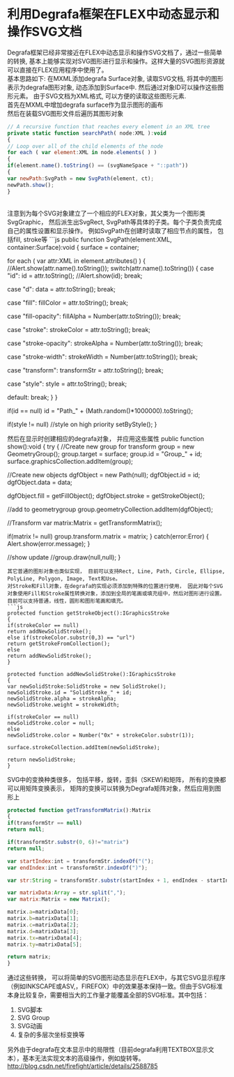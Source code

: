 # 利用Degrafa框架在FLEX中动态显示和操作SVG文档
 
Degrafa框架已经非常接近在FLEX中动态显示和操作SVG文档了，通过一些简单的转换, 基本上能够实现对SVG图形进行显示和操作。这样大量的SVG图形资源就可以直接在FLEX应用程序中使用了。
<br>
基本思路如下:
在MXML添加degrafa Surface对象, 读取SVG文档, 将其中的图形表示为degrafa图形对象, 动态添加到Surface中. 然后通过对象ID可以操作这些图形元素。
由于SVG文档为XML格式, 可以方便的读取这些图形元素.
<br>
首先在MXML中增加degrafa surface作为显示图形的画布
<br>
 然后在装载SVG图形文件后遍历其图形对象
<br>
```js
// A recursive function that reaches every element in an XML tree
private static function searchPath( node:XML ):void
{
// Loop over all of the child elements of the node
for each ( var element:XML in node.elements( ) )
{
if(element.name().toString() == (svgNameSpace + "::path"))
{
var newPath:SvgPath = new SvgPath(element, ct);
newPath.show();
}
 ```
<br>
注意到为每个SVG对象建立了一个相应的FLEX对象，其父类为一个图形类SvgGraphic， 然后派生出SvgRect, SvgPath等具体的子类。每个子类负责完成自己的属性设置和显示操作。
例如SvgPath在创建时读取了相应节点的属性， 包括fill, stroke等
```js
public function SvgPath(element:XML, container:Surface):void
{
surface = container;

for each ( var attr:XML in element.attributes() )
{
//Alert.show(attr.name().toString());
switch(attr.name().toString())
{
case "id":
id = attr.toString();
//Alert.show(id);
break;

case "d":
data = attr.toString();
break;

case "fill":
fillColor = attr.toString();
break;

case "fill-opacity":
fillAlpha = Number(attr.toString());
break;

case "stroke":
strokeColor = attr.toString();
break;

case "stroke-opacity":
strokeAlpha = Number(attr.toString());
break;

case "stroke-width":
strokeWidth = Number(attr.toString());
break;

case "transform":
transformStr = attr.toString();
break;

case "style":
style = attr.toString();
break;

default:
break;
}
}

if(id == null)
id = "Path_" + (Math.random()*1000000).toString();

if(style != null) //style on high priority
setByStyle();
}

然后在显示时创建相应的degrafa对象， 并应用这些属性
public function show():void
{
try
{
//Create new group for transform
group = new GeometryGroup();
group.target = surface;
group.id = "Group_" + id;
surface.graphicsCollection.addItem(group);

//Create new objects
dgfObject = new Path(null);
dgfObject.id = id;
dgfObject.data = data;

dgfObject.fill = getFillObject();
dgfObject.stroke = getStrokeObject();

//add to geometrygroup
group.geometryCollection.addItem(dgfObject);

//Transform
var matrix:Matrix = getTransformMatrix();

if(matrix != null)
group.transform.matrix = matrix;
}
catch(error:Error)
{
Alert.show(error.message);
}

//show update
//group.draw(null,null);
}
```
其它普通的图形对象也类似实现， 目前可以支持Rect, Line, Path, Circle, Ellipse, PolyLine, Polygon, Image, Text和Use。
对Stroke和Fill对象，在degrafa的实现必须添加到特殊的位置进行使用， 因此对每个SVG对象使用Fill和Stroke属性转换对象，添加到全局的笔画或填充组中，然后对图形进行设置。目前可以支持普通，线性，圆形和图形笔画和填充。
```js
protected function getStrokeObject():IGraphicsStroke
{
if(strokeColor == null)
return addNewSolidStroke();
else if(strokeColor.substr(0,3) == "url")
return getStrokeFromCollection();
else
return addNewSolidStroke();
}

protected function addNewSolidStroke():IGraphicsStroke
{
var newSolidStroke:SolidStroke = new SolidStroke();
newSolidStroke.id = "SolidStroke_" + id;
newSolidStroke.alpha = strokeAlpha;
newSolidStroke.weight = strokeWidth;

if(strokeColor == null)
newSolidStroke.color = null;
else
newSolidStroke.color = Number("0x" + strokeColor.substr(1));

surface.strokeCollection.addItem(newSolidStroke);

return newSolidStroke;
}
```
SVG中的变换种类很多， 包括平移，旋转，歪斜（SKEW)和矩阵， 所有的变换都可以用矩阵变换表示， 矩阵的变换可以转换为Degrafa矩阵对象，然后应用到图形上

```js
protected function getTransformMatrix():Matrix
{
if(transformStr == null)
return null;

if(transformStr.substr(0, 6)!="matrix")
return null;

var startIndex:int = transformStr.indexOf("(");
var endIndex:int = transformStr.indexOf(")");

var str:String = transformStr.substr(startIndex + 1, endIndex - startIndex - 1);

var matrixData:Array = str.split(",");
var matrix:Matrix = new Matrix();

matrix.a=matrixData[0];
matrix.b=matrixData[1];
matrix.c=matrixData[2];
matrix.d=matrixData[3];
matrix.tx=matrixData[4];
matrix.ty=matrixData[5];

return matrix;
}
```
通过这些转换， 可以将简单的SVG图形动态显示在FLEX中，与其它SVG显示程序（例如INKSCAPE或ASV,，FIREFOX）中的效果基本保持一致。但由于SVG标准本身比较复杂，需要相当大的工作量才能覆盖全部的SVG标准。其中包括：
1. SVG脚本
2. SVG Group
3. SVG动画
4. 复杂的多层次坐标变换等

另外由于degrafa在文本显示中的局限性（目前degrafa利用TEXTBOX显示文本），基本无法实现文本的高级操作，例如旋转等。<br>
http://blog.csdn.net/firefight/article/details/2588785 